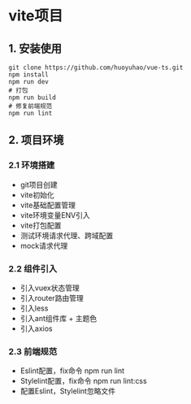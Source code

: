 # vite项目

## 1. 安装使用

```shell
git clone https://github.com/huoyuhao/vue-ts.git
npm install
npm run dev
# 打包
npm run build
# 修复前端规范
npm run lint
```

## 2. 项目环境

### 2.1 环境搭建

+ git项目创建
+ vite初始化
+ vite基础配置管理
+ vite环境变量ENV引入
+ vite打包配置
+ 测试环境请求代理、跨域配置
+ mock请求代理

### 2.2 组件引入

+ 引入vuex状态管理
+ 引入router路由管理
+ 引入less
+ 引入ant组件库 + 主题色
+ 引入axios

### 2.3 前端规范

+ Eslint配置，fix命令 npm run lint
+ Stylelint配置，fix命令 npm run lint:css
+ 配置Eslint，Stylelint忽略文件
